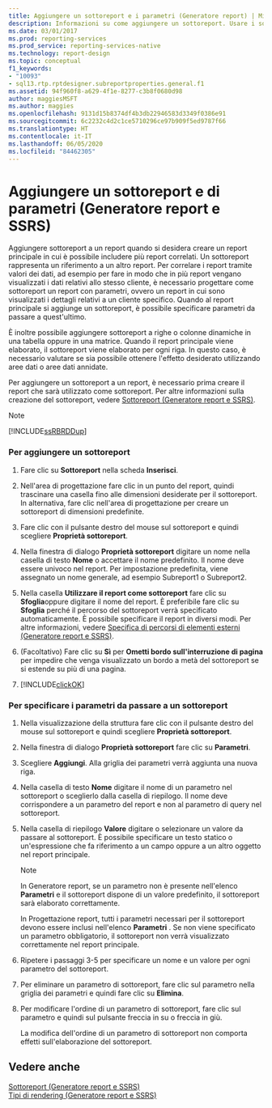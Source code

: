 ```yaml
---
title: Aggiungere un sottoreport e i parametri (Generatore report) | Microsoft Docs
description: Informazioni su come aggiungere un sottoreport. Usare i sottoreport per creare un report principale come contenitore per più report correlati in Generatore report.
ms.date: 03/01/2017
ms.prod: reporting-services
ms.prod_service: reporting-services-native
ms.technology: report-design
ms.topic: conceptual
f1_keywords:
- "10093"
- sql13.rtp.rptdesigner.subreportproperties.general.f1
ms.assetid: 94f960f8-a629-4f1e-8277-c3b8f0680d98
author: maggiesMSFT
ms.author: maggies
ms.openlocfilehash: 9131d15b8374df4b3db22946583d3349f0386e91
ms.sourcegitcommit: 6c2232c4d2c1ce5710296ce97b909f5ed9787f66
ms.translationtype: HT
ms.contentlocale: it-IT
ms.lasthandoff: 06/05/2020
ms.locfileid: "84462305"
---
```

# <a name="add-a-subreport-and-parameters-report-builder-and-ssrs"></a>Aggiungere un sottoreport e di parametri (Generatore report e SSRS)
  Aggiungere sottoreport a un report quando si desidera creare un report principale in cui è possibile includere più report correlati. Un sottoreport rappresenta un riferimento a un altro report. Per correlare i report tramite valori dei dati, ad esempio per fare in modo che in più report vengano visualizzati i dati relativi allo stesso cliente, è necessario progettare come sottoreport un report con parametri, ovvero un report in cui sono visualizzati i dettagli relativi a un cliente specifico. Quando al report principale si aggiunge un sottoreport, è possibile specificare parametri da passare a quest'ultimo.  
  
 È inoltre possibile aggiungere sottoreport a righe o colonne dinamiche in una tabella oppure in una matrice. Quando il report principale viene elaborato, il sottoreport viene elaborato per ogni riga. In questo caso, è necessario valutare se sia possibile ottenere l'effetto desiderato utilizzando aree dati o aree dati annidate.  
  
 Per aggiungere un sottoreport a un report, è necessario prima creare il report che sarà utilizzato come sottoreport. Per altre informazioni sulla creazione del sottoreport, vedere [Sottoreport &#40;Generatore report e SSRS&#41;](../../reporting-services/report-design/subreports-report-builder-and-ssrs.md).  
  
> [!NOTE]  
>  [!INCLUDE[ssRBRDDup](../../includes/ssrbrddup-md.md)]  
  
### <a name="to-add-a-subreport"></a>Per aggiungere un sottoreport  
  
1.  Fare clic su **Sottoreport** nella scheda **Inserisci**.  
  
2.  Nell'area di progettazione fare clic in un punto del report, quindi trascinare una casella fino alle dimensioni desiderate per il sottoreport. In alternativa, fare clic nell'area di progettazione per creare un sottoreport di dimensioni predefinite.  
  
3.  Fare clic con il pulsante destro del mouse sul sottoreport e quindi scegliere **Proprietà sottoreport**.  
  
4.  Nella finestra di dialogo **Proprietà sottoreport** digitare un nome nella casella di testo **Nome** o accettare il nome predefinito. Il nome deve essere univoco nel report. Per impostazione predefinita, viene assegnato un nome generale, ad esempio Subreport1 o Subreport2.  
  
5.  Nella casella **Utilizzare il report come sottoreport** fare clic su **Sfoglia**oppure digitare il nome del report. È preferibile fare clic su **Sfoglia** perché il percorso del sottoreport verrà specificato automaticamente. È possibile specificare il report in diversi modi. Per altre informazioni, vedere [Specifica di percorsi di elementi esterni &#40;Generatore report e SSRS&#41;](../../reporting-services/report-design/specifying-paths-to-external-items-report-builder-and-ssrs.md).  
  
6.  (Facoltativo) Fare clic su **Sì** per **Ometti bordo sull'interruzione di pagina** per impedire che venga visualizzato un bordo a metà del sottoreport se si estende su più di una pagina.  
  
7.  [!INCLUDE[clickOK](../../includes/clickok-md.md)]  
  
### <a name="to-specify-parameters-to-pass-to-a-subreport"></a>Per specificare i parametri da passare a un sottoreport  
  
1.  Nella visualizzazione della struttura fare clic con il pulsante destro del mouse sul sottoreport e quindi scegliere **Proprietà sottoreport**.  
  
2.  Nella finestra di dialogo **Proprietà sottoreport** fare clic su **Parametri**.  
  
3.  Scegliere **Aggiungi**. Alla griglia dei parametri verrà aggiunta una nuova riga.  
  
4.  Nella casella di testo **Nome** digitare il nome di un parametro nel sottoreport o sceglierlo dalla casella di riepilogo. Il nome deve corrispondere a un parametro del report e non al parametro di query nel sottoreport.  
  
5.  Nella casella di riepilogo **Valore** digitare o selezionare un valore da passare al sottoreport. È possibile specificare un testo statico o un'espressione che fa riferimento a un campo oppure a un altro oggetto nel report principale.  
  
    > [!NOTE]  
    >  In Generatore report, se un parametro non è presente nell'elenco **Parametri** e il sottoreport dispone di un valore predefinito, il sottoreport sarà elaborato correttamente.  
    >   
    >  In Progettazione report, tutti i parametri necessari per il sottoreport devono essere inclusi nell'elenco **Parametri** . Se non viene specificato un parametro obbligatorio, il sottoreport non verrà visualizzato correttamente nel report principale.  
  
6.  Ripetere i passaggi 3-5 per specificare un nome e un valore per ogni parametro del sottoreport.  
  
7.  Per eliminare un parametro di sottoreport, fare clic sul parametro nella griglia dei parametri e quindi fare clic su **Elimina**.  
  
8.  Per modificare l'ordine di un parametro di sottoreport, fare clic sul parametro e quindi sul pulsante freccia in su o freccia in giù.  
  
     La modifica dell'ordine di un parametro di sottoreport non comporta effetti sull'elaborazione del sottoreport.  
  
## <a name="see-also"></a>Vedere anche  
 [Sottoreport &#40;Generatore report e SSRS&#41;](../../reporting-services/report-design/subreports-report-builder-and-ssrs.md)   
 [Tipi di rendering &#40;Generatore report e SSRS&#41;](../../reporting-services/report-design/rendering-behaviors-report-builder-and-ssrs.md)  
  
  
